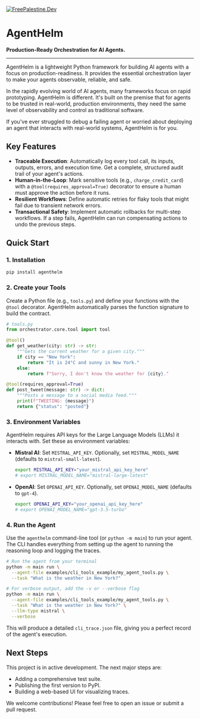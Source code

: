 [![FreePalestine.Dev](https://freepalestine.dev/header/1)](https://freepalestine.dev)

# AgentHelm

**Production-Ready Orchestration for AI Agents.**

---

AgentHelm is a lightweight Python framework for building AI agents with a focus on production-readiness. It provides the essential orchestration layer to make your agents observable, reliable, and safe.

In the rapidly evolving world of AI agents, many frameworks focus on rapid prototyping. AgentHelm is different. It's built on the premise that for agents to be trusted in real-world, production environments, they need the same level of observability and control as traditional software.

If you've ever struggled to debug a failing agent or worried about deploying an agent that interacts with real-world systems, AgentHelm is for you.

## Key Features

-   **Traceable Execution**: Automatically log every tool call, its inputs, outputs, errors, and execution time. Get a complete, structured audit trail of your agent's actions.
-   **Human-in-the-Loop**: Mark sensitive tools (e.g., `charge_credit_card`) with a `@tool(requires_approval=True)` decorator to ensure a human must approve the action before it runs.
-   **Resilient Workflows**: Define automatic retries for flaky tools that might fail due to transient network errors.
-   **Transactional Safety**: Implement automatic rollbacks for multi-step workflows. If a step fails, AgentHelm can run compensating actions to undo the previous steps.

## Quick Start

### 1. Installation

```bash
pip install agenthelm
```

### 2. Create your Tools

Create a Python file (e.g., `tools.py`) and define your functions with the `@tool` decorator. AgentHelm automatically parses the function signature to build the contract.

```python
# tools.py
from orchestrator.core.tool import tool

@tool()
def get_weather(city: str) -> str:
    """Gets the current weather for a given city."""
    if city == "New York":
        return "It is 24°C and sunny in New York."
    else:
        return f"Sorry, I don't know the weather for {city}."

@tool(requires_approval=True)
def post_tweet(message: str) -> dict:
    """Posts a message to a social media feed."""
    print(f"TWEETING: {message}")
    return {"status": "posted"}
```

### 3. Environment Variables

AgentHelm requires API keys for the Large Language Models (LLMs) it interacts with. Set these as environment variables:

-   **Mistral AI**: Set `MISTRAL_API_KEY`. Optionally, set `MISTRAL_MODEL_NAME` (defaults to `mistral-small-latest`).
    ```bash
    export MISTRAL_API_KEY="your_mistral_api_key_here"
    # export MISTRAL_MODEL_NAME="mistral-large-latest"
    ```
-   **OpenAI**: Set `OPENAI_API_KEY`. Optionally, set `OPENAI_MODEL_NAME` (defaults to `gpt-4`).
    ```bash
    export OPENAI_API_KEY="your_openai_api_key_here"
    # export OPENAI_MODEL_NAME="gpt-3.5-turbo"
    ```

### 4. Run the Agent

Use the `agenthelm` command-line tool (or `python -m main`) to run your agent. The CLI handles everything from setting up the agent to running the reasoning loop and logging the traces.

```bash
# Run the agent from your terminal
python -m main run \
  --agent-file examples/cli_tools_example/my_agent_tools.py \
  --task "What is the weather in New York?"

# For verbose output, add the -v or --verbose flag
python -m main run \
  --agent-file examples/cli_tools_example/my_agent_tools.py \
  --task "What is the weather in New York?" \
  --llm-type mistral \
  --verbose
```

This will produce a detailed `cli_trace.json` file, giving you a perfect record of the agent's execution.

## Next Steps

This project is in active development. The next major steps are:
-   Adding a comprehensive test suite.
-   Publishing the first version to PyPI.
-   Building a web-based UI for visualizing traces.

We welcome contributions! Please feel free to open an issue or submit a pull request.
